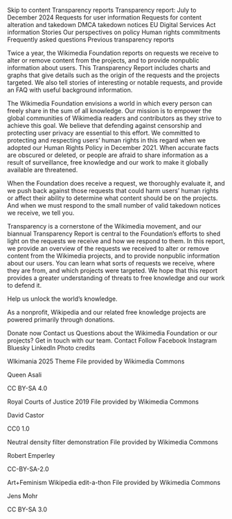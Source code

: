 Skip to content
Transparency reports
Transparency report: July to December 2024
Requests for user information
Requests for content alteration and takedown
DMCA takedown notices
EU Digital Services Act information
Stories
Our perspectives on policy
Human rights commitments
Frequently asked questions
Previous transparency reports

Twice a year, the Wikimedia Foundation reports on requests we receive to alter or remove content from the projects, and to provide nonpublic information about users. This Transparency Report includes charts and graphs that give details such as the origin of the requests and the projects targeted. We also tell stories of interesting or notable requests, and provide an FAQ with useful background information.

The Wikimedia Foundation envisions a world in which every person can freely share in the sum of all knowledge. Our mission is to empower the global communities of Wikimedia readers and contributors as they strive to achieve this goal. We believe that defending against censorship and protecting user privacy are essential to this effort. We committed to protecting and respecting users’ human rights in this regard when we adopted our Human Rights Policy in December 2021. When accurate facts are obscured or deleted, or people are afraid to share information as a result of surveillance, free knowledge and our work to make it globally available are threatened.

When the Foundation does receive a request, we thoroughly evaluate it, and we push back against those requests that could harm users’ human rights or affect their ability to determine what content should be on the projects. And when we must respond to the small number of valid takedown notices we receive, we tell you.

Transparency is a cornerstone of the Wikimedia movement, and our biannual Transparency Report is central to the Foundation’s efforts to shed light on the requests we receive and how we respond to them. In this report, we provide an overview of the requests we received to alter or remove content from the Wikimedia projects, and to provide nonpublic information about our users. You can learn what sorts of requests we receive, where they are from, and which projects were targeted. We hope that this report provides a greater understanding of threats to free knowledge and our work to defend it.

Help us unlock the world’s knowledge.

As a nonprofit, Wikipedia and our related free knowledge projects are powered primarily through donations.

Donate now
Contact us
Questions about the Wikimedia Foundation or our projects? Get in touch with our team.
Contact
Follow
Facebook
Instagram
Bluesky
LinkedIn
Photo credits

WIkimania 2025 Theme 
File provided by Wikimedia Commons

Queen Asali

CC BY-SA 4.0

Royal Courts of Justice 2019 
File provided by Wikimedia Commons

David Castor

CC0 1.0

Neutral density filter demonstration 
File provided by Wikimedia Commons

Robert Emperley

CC-BY-SA-2.0

Art+Feminism Wikipedia edit-a-thon 
File provided by Wikimedia Commons

Jens Mohr

CC BY-SA 3.0